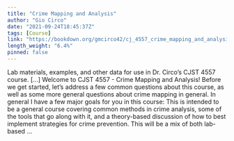 ```yaml
---
title: "Crime Mapping and Analysis"
author: "Gio Circo"
date: "2021-09-24T18:45:37Z"
tags: [Course]
link: "https://bookdown.org/gmcirco42/cj_4557_crime_mapping_and_analysis/"
length_weight: "6.4%"
pinned: false
---
```


Lab materials, examples, and other data for use in Dr. Circo’s CJST 4557 course. [...] Welcome to CJST 4557 - Crime Mapping and Analysis! Before we get started, let’s address a few common questions about this course, as well as some more general questions about crime mapping in general. In general I have a few major goals for you in this course: This is intended to be a general course covering common methods in crime analysis, some of the tools that go along with it, and a theory-based discussion of how to best implement strategies for crime prevention. This will be a mix of both lab-based ...
